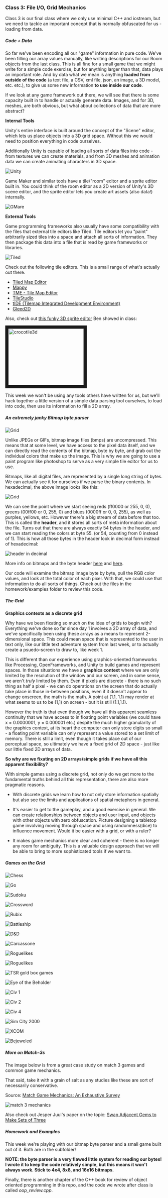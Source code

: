 ### Class 3: File I/O, Grid Mechanics

Class 3 is our final class where we only use minimal C++ and iostream, but we need to tackle an important concept that is normally obfuscated for us - loading from data. 

##### Code + Data

So far we've been encoding all our "game" information in pure code. We've been filling our array values manually, like writing descriptions for our Room objects from the last class. This is all fine for a small game that we might write for a simple code exercise, but for anything larger than that, data plays an important role. And by data what we mean is anything **loaded from outside of the code** (a text file, a CSV, xml file, json, an image, a 3D model, etc. etc.), to give us some new information **to use inside our code**.

If we look at any game framework out there, we will see that there is some capacity built in to handle or actually generate data. Images, and for 3D, meshes, are both obvious, but what about collections of data that are more abstract?

**Internal Tools**

Unity's entire interface is built around the concept of the "Scene" editor, which lets us place objects into a 3D grid space. Without this we would need to position everything in code ourselves. 

Additionally Unity is capable of loading all sorts of data files into code - from textures we can create materials, and from 3D meshes and animation data we can create animating characters in 3D space.

![Unity](https://raw.githubusercontent.com/whoisbma/Game-Aesthetics-SP15/master/class-03-fileIO/images/unity.jpg)

Game Maker and similar tools have a tile/"room" editor and a sprite editor built in. You could think of the room editor as a 2D version of Unity's 3D scene editor, and the sprite editor lets you create art assets (also data!) internally.

![GMare](https://raw.githubusercontent.com/whoisbma/Game-Aesthetics-SP15/master/class-03-fileIO/images/gmare.png)

**External Tools**

Game programming frameworks also usually have some compatibility with the files that external tile editors like Tiled. Tile editors let you "paint" arbitrarily sized tiles into a space and attach all sorts of information. They then package this data into a file that is read by game frameworks or libraries.

![Tiled](https://raw.githubusercontent.com/whoisbma/Game-Aesthetics-SP15/master/class-03-fileIO/images/Tiled.png)

Check out the following tile editors. This is a small range of what's actually out there.

* [Tiled Map Editor](http://www.mapeditor.org/)
* [Mappy](http://tilemap.co.uk/mappy.php)
* [TME - Tile Map Editor](http://tilemapeditor.com/)
* [TileStudio](http://tilestudio.sourceforge.net/)
* [tIDE (Tilemap Integrated Development Environment)](http://tide.codeplex.com/)
* [Gleed2D](https://github.com/SteveDunn/Gleed2D/wiki)

Also, check out [this funky 3D sprite editor](http://www.crocotile3d.com/) Ben showed in class: 

<a href="http://www.youtube.com/watch?feature=player_embedded&v5enKH9pz7oY
" target="_blank"><img src="http://img.youtube.com/vi/5enKH9pz7oY/0.jpg" 
alt="crocotile3d" width="240" height="180" border="10" /></a>

This week we won't be using any tools others have written for us, but we'll hack together a little version of a simple data parsing tool ourselves, to load into code, then use its information to fill a 2D array.

##### An extremely janky Bitmap byte parser

![Grid](https://raw.githubusercontent.com/whoisbma/Game-Aesthetics-SP15/master/class-03-fileIO/images/grid.png)

Unlike JPEGs or GIFs, bitmap image files (bmps) are uncompressed. This means that at some level, we have access to the pixel data itself, and we can directly read the contents of the bitmap, byte by byte, and grab out the individual colors that make up the image. This is why we are going to use a paint program like photoshop to serve as a very simple tile editor for us to use. 

Bitmaps, like all digital files, are represented by a single long string of bytes. We can actually see it for ourselves if we parse the binary contents. In hexadecimal, the above image looks like this:

![Grid](https://raw.githubusercontent.com/whoisbma/Game-Aesthetics-SP15/master/class-03-fileIO/images/hex.png)

We can see the point where we start seeing reds (ff0000 or 255, 0, 0), greens (00ff00 or 0, 255, 0) and blues (0000ff or 0, 0, 255), as well as purples, yellows, etc. However there's a big stream of data before that too. This is called the **header**, and it stores all sorts of meta information about the file. Turns out that there are always exactly 54 bytes in the header, and we can start reading the colors at byte 55. (or 54, counting from 0 instead of 1). This is how all those bytes in the header look in decimal form instead of hexadecimal:

![header in decimal](https://raw.githubusercontent.com/whoisbma/Game-Aesthetics-SP15/master/class-03-fileIO/images/header.png)

More info on bitmaps and the byte header [here](https://en.wikipedia.org/wiki/BMP_file_format) and [here](http://www.fastgraph.com/help/bmp_header_format.html).

Our code will examine the bitmap image byte by byte, pull the RGB color values, and look at the total color of each pixel. With that, we could use that information to do all sorts of things. Check out the files in the homework/examples folder to review this code.

##### The Grid

**Graphics contexts as a discrete grid**

Why have we been fixating so much on the idea of grids to begin with? Everything we've done so far since day 1 involves a 2D array of data, and we've specifically been using these arrays as a means to represent 2-dimensional space. This could mean space that is represented to the user in text only, like our little text adventure system from last week, or to actually create a psuedo-screen to draw to, like week 1. 

This is different than our experience using graphics-oriented frameworks like Processing, OpenFrameworks, and Unity to build games and represent spaces. In those situations we have a **graphics context** where we are only limited by the resolution of the window and our screen, and in some sense, we aren't *truly* limited by them. Even if pixels are discrete - there is no such thing as half a pixel - we can do operations on the screen that do actually take place in those in-between positions, even if it doesn't appear to change onscreen, the math is the math. A point at (1.1, 1.1) may render at what seems to us to be (1,1) on screen - but it is still (1.1,1.1).

However the truth is that even though we have all this apparent seamless continuity that we have access to in floating point variables (we could have x = 0.0000001, y = 0.000001 etc.) despite the much higher granularity of the graphics context, at its heart the computer can only store digits so small - a floating point variable can only represent a value stored to a set limit of memory. There is still a limit, even though it takes place out of our perceptual space, so ultimately we have a fixed grid of 2D space - just like our little fixed 2D arrays of data.

**So why are we fixating on 2D arrays/simple grids if we have all this apparent flexibility?**

With simple games using a discrete grid, not only do we get more to the fundamental truths behind all this representation, there are also more pragmatic reasons.

* With discrete grids we learn how to not only store information spatially but also see the limits and applications of spatial metaphors in general.

* It's easier to get to the gameplay, and a good exercise in general. We can create relationships between objects and user input, and objects with other objects with zero obfuscation. Picture designing a tabletop game involving moving through space and using randomness(dice) to influence movement. Would it be easier with a grid, or with a ruler?

* It makes game mechanics more clear and coherent - there is no longer any room for ambiguity. This is a valuable design approach that we will be able to bring to more sophisticated tools if we want to.

##### Games on the Grid

![Chess](https://raw.githubusercontent.com/whoisbma/Game-Aesthetics-SP15/master/class-03-fileIO/images/chess.jpg)

![Go](https://raw.githubusercontent.com/whoisbma/Game-Aesthetics-SP15/master/class-03-fileIO/images/go.jpg)

![Sudoku](https://raw.githubusercontent.com/whoisbma/Game-Aesthetics-SP15/master/class-03-fileIO/images/sudoku.png)

![Crossword](https://raw.githubusercontent.com/whoisbma/Game-Aesthetics-SP15/master/class-03-fileIO/images/crossword.png)

![Rubix](https://raw.githubusercontent.com/whoisbma/Game-Aesthetics-SP15/master/class-03-fileIO/images/rubix.jpg)

![Battleship](https://raw.githubusercontent.com/whoisbma/Game-Aesthetics-SP15/master/class-03-fileIO/images/battleship.jpg)

![D&D](https://raw.githubusercontent.com/whoisbma/Game-Aesthetics-SP15/master/class-03-fileIO/images/d&d.jpg)

![Carcassone](https://raw.githubusercontent.com/whoisbma/Game-Aesthetics-SP15/master/class-03-fileIO/images/carcassonne.jpg)

![Roguelikes](https://raw.githubusercontent.com/whoisbma/Game-Aesthetics-SP15/master/class-03-fileIO/images/roguelike1.png)

![Roguelikes](https://raw.githubusercontent.com/whoisbma/Game-Aesthetics-SP15/master/class-03-fileIO/images/roguelike2.png)

![TSR gold box games](https://raw.githubusercontent.com/whoisbma/Game-Aesthetics-SP15/master/class-03-fileIO/images/TSR.jpg)

![Eye of the Beholder](https://raw.githubusercontent.com/whoisbma/Game-Aesthetics-SP15/master/class-03-fileIO/images/beholder.png)

![Civ 1](https://raw.githubusercontent.com/whoisbma/Game-Aesthetics-SP15/master/class-03-fileIO/images/civ1.jpg)

![Civ 2](https://raw.githubusercontent.com/whoisbma/Game-Aesthetics-SP15/master/class-03-fileIO/images/civ2.jpg)

![Civ 4](https://raw.githubusercontent.com/whoisbma/Game-Aesthetics-SP15/master/class-03-fileIO/images/civ4.jpg)

![Sim City 2000](https://raw.githubusercontent.com/whoisbma/Game-Aesthetics-SP15/master/class-03-fileIO/images/simcity2000.jpg)

![XCOM](https://raw.githubusercontent.com/whoisbma/Game-Aesthetics-SP15/master/class-03-fileIO/images/xcom.jpg)

![Bejeweled](https://raw.githubusercontent.com/whoisbma/Game-Aesthetics-SP15/master/class-03-fileIO/images/bejeweled.jpg)

##### More on Match-3s

The image below is from a great case study on match 3 games and common game mechanics. 

That said, take it with a grain of salt as any studies like these are sort of necessarily conservative. 

Source: [Match Game Mechanics: An Exhaustive Survey](http://gamasutra.com/blogs/JonathanBailey/20150227/237544/Match_Game_Mechanics_An_exhaustive_survey.php)

![match 3 mechanics](http://www.gamelogic.co.za/images/MatchGamesInfographic.png)

Also check out Jesper Juul's paper on the topic: [Swap Adjacent Gems to Make Sets of Three](http://www.jesperjuul.net/text/swapadjacent/)

##### Homework and Examples

This week we're playing with our bitmap byte parser and a small game built out of it. Both are in the subfolder!

**NOTE: the byte parser is a very flawed little system for reading our bytes! I wrote it to keep the code relatively simple, but this means it won't always work. Stick to 4x4, 8x8, and 16x16 bitmaps.**

Finally, there is another chapter of the C++ book for review of object oriented programming in this repo, and the code we wrote after class is called *oop_review.cpp*.